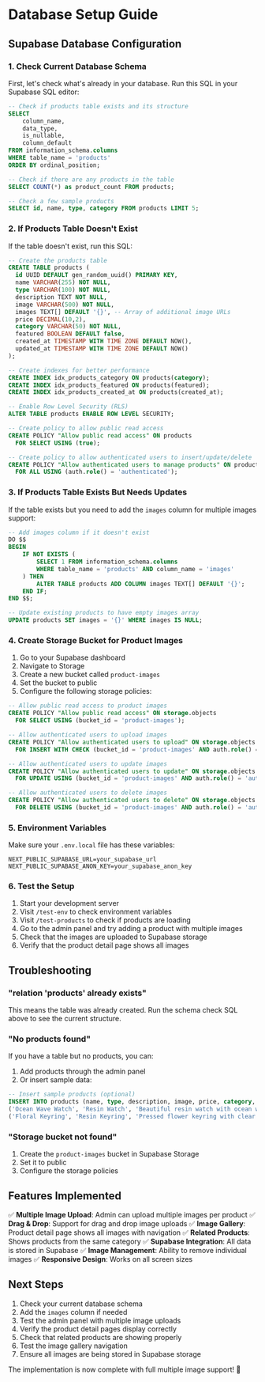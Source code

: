 # Database Setup Guide

## Supabase Database Configuration

### 1. Check Current Database Schema

First, let's check what's already in your database. Run this SQL in your Supabase SQL editor:

```sql
-- Check if products table exists and its structure
SELECT 
    column_name,
    data_type,
    is_nullable,
    column_default
FROM information_schema.columns 
WHERE table_name = 'products'
ORDER BY ordinal_position;

-- Check if there are any products in the table
SELECT COUNT(*) as product_count FROM products;

-- Check a few sample products
SELECT id, name, type, category FROM products LIMIT 5;
```

### 2. If Products Table Doesn't Exist

If the table doesn't exist, run this SQL:

```sql
-- Create the products table
CREATE TABLE products (
  id UUID DEFAULT gen_random_uuid() PRIMARY KEY,
  name VARCHAR(255) NOT NULL,
  type VARCHAR(100) NOT NULL,
  description TEXT NOT NULL,
  image VARCHAR(500) NOT NULL,
  images TEXT[] DEFAULT '{}', -- Array of additional image URLs
  price DECIMAL(10,2),
  category VARCHAR(50) NOT NULL,
  featured BOOLEAN DEFAULT false,
  created_at TIMESTAMP WITH TIME ZONE DEFAULT NOW(),
  updated_at TIMESTAMP WITH TIME ZONE DEFAULT NOW()
);

-- Create indexes for better performance
CREATE INDEX idx_products_category ON products(category);
CREATE INDEX idx_products_featured ON products(featured);
CREATE INDEX idx_products_created_at ON products(created_at);

-- Enable Row Level Security (RLS)
ALTER TABLE products ENABLE ROW LEVEL SECURITY;

-- Create policy to allow public read access
CREATE POLICY "Allow public read access" ON products
  FOR SELECT USING (true);

-- Create policy to allow authenticated users to insert/update/delete
CREATE POLICY "Allow authenticated users to manage products" ON products
  FOR ALL USING (auth.role() = 'authenticated');
```

### 3. If Products Table Exists But Needs Updates

If the table exists but you need to add the `images` column for multiple images support:

```sql
-- Add images column if it doesn't exist
DO $$ 
BEGIN
    IF NOT EXISTS (
        SELECT 1 FROM information_schema.columns 
        WHERE table_name = 'products' AND column_name = 'images'
    ) THEN
        ALTER TABLE products ADD COLUMN images TEXT[] DEFAULT '{}';
    END IF;
END $$;

-- Update existing products to have empty images array
UPDATE products SET images = '{}' WHERE images IS NULL;
```

### 4. Create Storage Bucket for Product Images

1. Go to your Supabase dashboard
2. Navigate to Storage
3. Create a new bucket called `product-images`
4. Set the bucket to public
5. Configure the following storage policies:

```sql
-- Allow public read access to product images
CREATE POLICY "Allow public read access" ON storage.objects
  FOR SELECT USING (bucket_id = 'product-images');

-- Allow authenticated users to upload images
CREATE POLICY "Allow authenticated users to upload" ON storage.objects
  FOR INSERT WITH CHECK (bucket_id = 'product-images' AND auth.role() = 'authenticated');

-- Allow authenticated users to update images
CREATE POLICY "Allow authenticated users to update" ON storage.objects
  FOR UPDATE USING (bucket_id = 'product-images' AND auth.role() = 'authenticated');

-- Allow authenticated users to delete images
CREATE POLICY "Allow authenticated users to delete" ON storage.objects
  FOR DELETE USING (bucket_id = 'product-images' AND auth.role() = 'authenticated');
```

### 5. Environment Variables

Make sure your `.env.local` file has these variables:

```env
NEXT_PUBLIC_SUPABASE_URL=your_supabase_url
NEXT_PUBLIC_SUPABASE_ANON_KEY=your_supabase_anon_key
```

### 6. Test the Setup

1. Start your development server
2. Visit `/test-env` to check environment variables
3. Visit `/test-products` to check if products are loading
4. Go to the admin panel and try adding a product with multiple images
5. Check that the images are uploaded to Supabase storage
6. Verify that the product detail page shows all images

## Troubleshooting

### "relation 'products' already exists"
This means the table was already created. Run the schema check SQL above to see the current structure.

### "No products found"
If you have a table but no products, you can:
1. Add products through the admin panel
2. Or insert sample data:

```sql
-- Insert sample products (optional)
INSERT INTO products (name, type, description, image, price, category, featured) VALUES
('Ocean Wave Watch', 'Resin Watch', 'Beautiful resin watch with ocean wave design', '/images/watch1.jpeg', 1200, 'watches', true),
('Floral Keyring', 'Resin Keyring', 'Pressed flower keyring with clear resin finish', '/images/keyring1.jpg', 150, 'keyrings', true);
```

### "Storage bucket not found"
1. Create the `product-images` bucket in Supabase Storage
2. Set it to public
3. Configure the storage policies

## Features Implemented

✅ **Multiple Image Upload**: Admin can upload multiple images per product
✅ **Drag & Drop**: Support for drag and drop image uploads
✅ **Image Gallery**: Product detail page shows all images with navigation
✅ **Related Products**: Shows products from the same category
✅ **Supabase Integration**: All data is stored in Supabase
✅ **Image Management**: Ability to remove individual images
✅ **Responsive Design**: Works on all screen sizes

## Next Steps

1. Check your current database schema
2. Add the `images` column if needed
3. Test the admin panel with multiple image uploads
4. Verify the product detail pages display correctly
5. Check that related products are showing properly
6. Test the image gallery navigation
7. Ensure all images are being stored in Supabase storage

The implementation is now complete with full multiple image support! 🎉 
